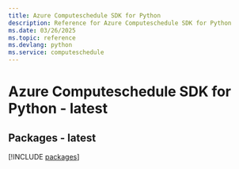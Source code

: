 ```yaml
---
title: Azure Computeschedule SDK for Python
description: Reference for Azure Computeschedule SDK for Python
ms.date: 03/26/2025
ms.topic: reference
ms.devlang: python
ms.service: computeschedule
---
```

# Azure Computeschedule SDK for Python - latest
## Packages - latest
[!INCLUDE [packages](computeschedule-index.md)]